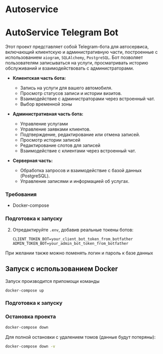 # Autoservice
# AutoService Telegram Bot

Этот проект представляет собой Telegram-бота для автосервиса, включающий клиентскую и административную части, построенные с использованием `aiogram`, `SQLAlchemy`, `PostgreSQL`. Бот позволяет пользователям записываться на услуги, просматривать историю обслуживаний и взаимодействовать с администраторами.

- **Клиентская часть бота:**
  - Запись на услуги для вашего автомобиля.
  - Просмотр статусов записи и истории визитов.
  - Взаимодействие с администраторами через встроенный чат.
  - Выбор временной зоны

- **Административная часть бота:**
  - Управление услугами
  - Управление заявками клиентов.
  - Подтверждение, редактирование или отмена записей.
  - Просмотр истории записей
  - Редактирование слотов для записей
  - Взаимодействие с клиентами через встроенный чат.

- **Серверная часть:**
  - Обработка запросов и взаимодействие с базой данных (PostgreSQL).
  - Управление записями и информацией об услугах.

### Требования

- Docker-compose

### Подготовка к запуску

2. Отредактируйте `.env`, добавив реальные токены ботов:
   ```
   CLIENT_TOKEN_BOT=your_client_bot_token_from_botfather
   ADMIN_TOKEN_BOT=your_admin_bot_token_from_botfather
   ```
При желании также можно поменять логин и пароль к базе данных

## Запуск с использованием Docker

Запуск производится припомощи команды 
```
docker-compose up
```

### Подготовка к запуску

### Остановка проекта

```bash
docker-compose down
```

Для полной остановки с удалением томов (данные будут потеряны):
```bash
docker-compose down -v
```